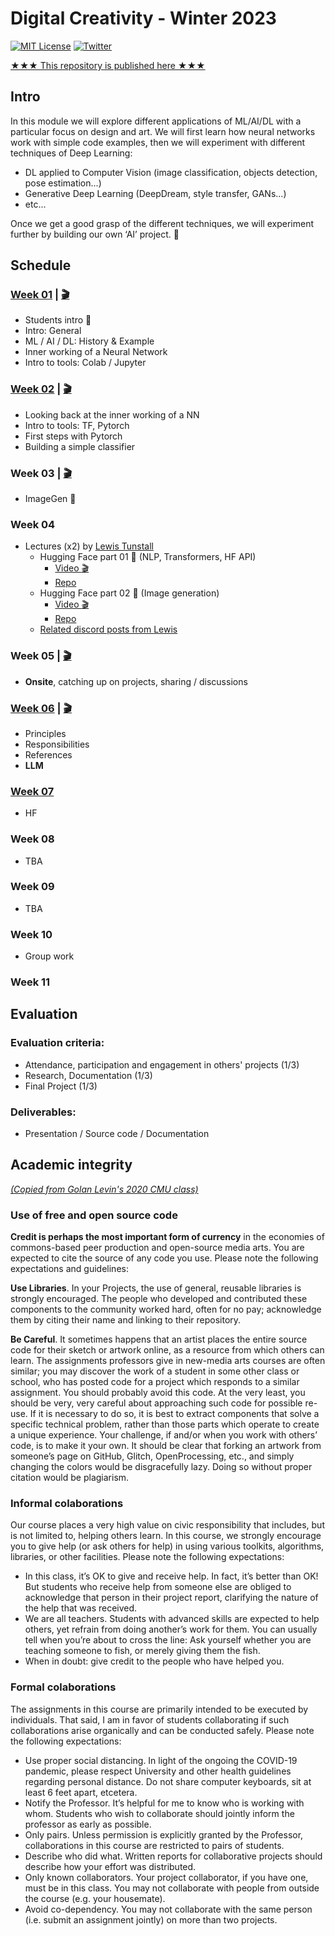# Digital Creativity - Winter 2023

[![MIT License](https://img.shields.io/badge/license-MIT-blue.svg)](http://opensource.org/licenses/MIT)
[![Twitter](https://img.shields.io/twitter/url/https/github.com/webslides/webslides.svg?style=social)](https://twitter.com/digideation)

[★★★ This repository is published here ★★★](https://digitalideation.github.io/digcre_h2301/)

## Intro

In this module we will explore different applications of ML/AI/DL with a particular focus on design and art. We will first learn how neural networks work with simple code examples, then we will experiment with different techniques of Deep Learning:

- DL applied to Computer Vision (image classification, objects detection, pose estimation...)
- Generative Deep Learning (DeepDream, style transfer, GANs...)
- etc...

Once we get a good grasp of the different techniques, we will experiment further by building our own ‘AI’ project. :space_invader:

## Schedule

### [Week 01](content/week01.md) | [:clapper:](https://drive.switch.ch/index.php/s/GEiul0myblz6JJf)

- Students intro :wave:
- Intro: General
- ML / AI / DL: History & Example
- Inner working of a Neural Network
- Intro to tools: Colab / Jupyter

### [Week 02](content/week02.md) | [:clapper:](https://drive.switch.ch/index.php/s/MNhBQgPwrspNB72)

- Looking back at the inner working of a NN
- Intro to tools: TF, Pytorch
- First steps with Pytorch
- Building a simple classifier

### Week 03 | [:clapper:](https://drive.switch.ch/index.php/s/AA3iEiAyOUymKhu)

- ImageGen :ferris_wheel:

### Week 04

- Lectures (x2) by [Lewis Tunstall](https://twitter.com/_lewtun)
  - Hugging Face part 01 :hugs: (NLP, Transformers, HF API)
    - [Video :clapper:](https://drive.switch.ch/index.php/s/2mFjA6ATGnsv0x8)
    - [Repo](https://github.com/digitalideation/hf_workshops/tree/main/luzern-university)
  - Hugging Face part 02 :hugs: (Image generation)
    - [Video :clapper:](https://drive.switch.ch/index.php/s/45xTOhqqU5Tj5Ft)
    - [Repo](https://github.com/digitalideation/hf_workshops/tree/main/luzern-university)
  - [Related discord posts from Lewis](./assets/images/lewtun_discord_posts.png)

### Week 05 | [:clapper:](https://drive.switch.ch/index.php/s/FxhRo0C7bzBgjt6)

- **Onsite**, catching up on projects, sharing / discussions

### [Week 06](content/week06.md) | [:clapper:](https://drive.switch.ch/index.php/s/WDnHxhVAdJ8ZnWs)

- Principles
- Responsibilities
- References
- **LLM**

### [Week 07](content/week07.md)

- HF

### Week 08

- TBA

### Week 09

- TBA

### Week 10

- Group work

### Week 11

## Evaluation

### Evaluation criteria:

- Attendance, participation and engagement in others' projects (1/3)
- Research, Documentation (1/3)
- Final Project (1/3)

### Deliverables:

- Presentation / Source code / Documentation

## Academic integrity

[_(Copied from Golan Levin's 2020 CMU class)_](https://courses.ideate.cmu.edu/60-212/f2020/syllabus/academic-integrity/)

### Use of free and open source code

**Credit is perhaps the most important form of currency** in the economies of commons-based peer production and open-source media arts. You are expected to cite the source of any code you use. Please note the following expectations and guidelines:

**Use Libraries**. In your Projects, the use of general, reusable libraries is strongly encouraged. The people who developed and contributed these components to the community worked hard, often for no pay; acknowledge them by citing their name and linking to their repository.

**Be Careful**. It sometimes happens that an artist places the entire source code for their sketch or artwork online, as a resource from which others can learn. The assignments professors give in new-media arts courses are often similar; you may discover the work of a student in some other class or school, who has posted code for a project which responds to a similar assignment. You should probably avoid this code. At the very least, you should be very, very careful about approaching such code for possible re-use. If it is necessary to do so, it is best to extract components that solve a specific technical problem, rather than those parts which operate to create a unique experience. Your challenge, if and/or when you work with others’ code, is to make it your own. It should be clear that forking an artwork from someone’s page on GitHub, Glitch, OpenProcessing, etc., and simply changing the colors would be disgracefully lazy. Doing so without proper citation would be plagiarism.

### Informal colaborations

Our course places a very high value on civic responsibility that includes, but is not limited to, helping others learn. In this course, we strongly encourage you to give help (or ask others for help) in using various toolkits, algorithms, libraries, or other facilities. Please note the following expectations:

- In this class, it’s OK to give and receive help. In fact, it’s better than OK! But students who receive help from someone else are obliged to acknowledge that person in their project report, clarifying the nature of the help that was received.
- We are all teachers. Students with advanced skills are expected to help others, yet refrain from doing another’s work for them. You can usually tell when you’re about to cross the line: Ask yourself whether you are teaching someone to fish, or merely giving them the fish.
- When in doubt: give credit to the people who have helped you.

### Formal colaborations

The assignments in this course are primarily intended to be executed by individuals. That said, I am in favor of students collaborating if such collaborations arise organically and can be conducted safely. Please note the following expectations:

- Use proper social distancing. In light of the ongoing the COVID-19 pandemic, please respect University and other health guidelines regarding personal distance. Do not share computer keyboards, sit at least 6 feet apart, etcetera.
- Notify the Professor. It’s helpful for me to know who is working with whom. Students who wish to collaborate should jointly inform the professor as early as possible.
- Only pairs. Unless permission is explicitly granted by the Professor, collaborations in this course are restricted to pairs of students.
- Describe who did what. Written reports for collaborative projects should describe how your effort was distributed.
- Only known collaborators. Your project collaborator, if you have one, must be in this class. You may not collaborate with people from outside the course (e.g. your housemate).
- Avoid co-dependency. You may not collaborate with the same person (i.e. submit an assignment jointly) on more than two projects.
